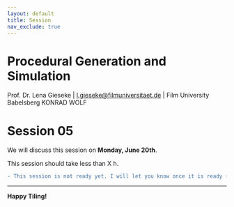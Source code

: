 ```yaml
---
layout: default
title: Session
nav_exclude: true
---
```


# Procedural Generation and Simulation

Prof. Dr. Lena Gieseke \| l.gieseke@filmuniversitaet.de \| Film University Babelsberg KONRAD WOLF

# Session 05

We will discuss this session on **Monday, June 20th**.   

This session should take less than X h.

```diff
- This session is not ready yet. I will let you know once it is ready (brand-new and shiny!) and then it is optional for you to complete it or not.
```



---

**Happy Tiling!**


